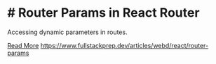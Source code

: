 # # Router Params in React Router

Accessing dynamic parameters in routes.

[Read More](https://www.fullstackprep.dev/articles/webd/react/router-params) https://www.fullstackprep.dev/articles/webd/react/router-params